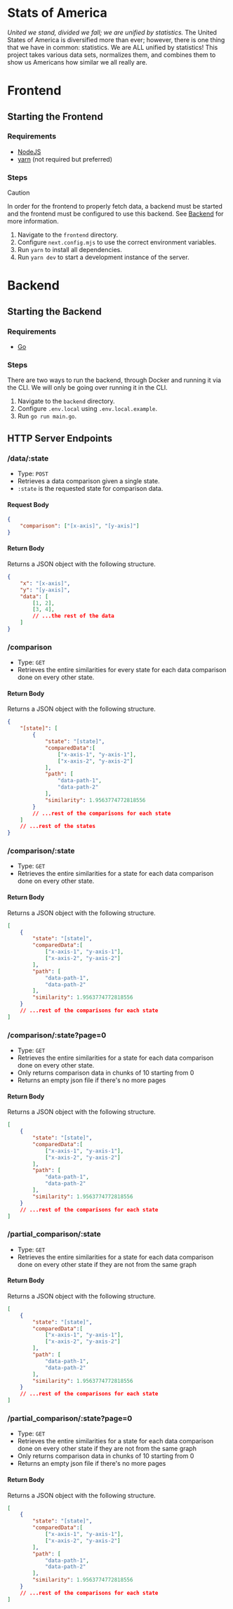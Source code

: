 # Stats of America
*United we stand, divided we fall; we are unified by statistics.*
The United States of America is diversified more than ever; however, there is one thing that we have in common: statistics. We are ALL unified by statistics! This project takes various data sets, normalizes them, and combines them to show us Americans how similar we all really are.

# Frontend
## Starting the Frontend
### Requirements
- [NodeJS](https://nodejs.org/en)
- [yarn](https://yarnpkg.com/) (not required but preferred)
### Steps 
> [!CAUTION]
> In order for the frontend to properly fetch data, a backend must be started and the frontend must be configured to use this backend. See [Backend](#backend) for more information.

1. Navigate to the `frontend` directory.
2. Configure `next.config.mjs` to use the correct environment variables.
4. Run `yarn` to install all dependencies.
5. Run `yarn dev` to start a development instance of the server.

# Backend
## Starting the Backend
### Requirements
- [Go](https://go.dev/)

### Steps
There are two ways to run the backend, through Docker and running it via the CLI. We will only be going over running it in the CLI.

1. Navigate to the `backend` directory.
2. Configure `.env.local` using `.env.local.example`.
3. Run `go run main.go`.

## HTTP Server Endpoints
### /data/:state
- Type: `POST`
- Retrieves a data comparison given a single state.
- `:state` is the requested state for comparison data.
#### Request Body
```json
{
	"comparison": ["[x-axis]", "[y-axis]"]
}
```
#### Return Body
Returns a JSON object with the following structure.
```json
{
	"x": "[x-axis]",
	"y": "[y-axis]",
	"data": [
		[1, 2],
		[3, 4],
		// ...the rest of the data
	]
}
```  
### /comparison
- Type: `GET`
- Retrieves the entire similarities for every state for each data comparison done on every other state.
#### Return Body
Returns a JSON object with the following structure.
```json
{
	"[state]": [
		{
			"state": "[state]",
			"comparedData":[
				["x-axis-1", "y-axis-1"],
				["x-axis-2", "y-axis-2"]
			],
			"path": [
				"data-path-1",
				"data-path-2"
			],
			"similarity": 1.9563774772818556
		}
		// ...rest of the comparisons for each state
	]
	// ...rest of the states
}
```
### /comparison/:state
- Type: `GET`
- Retrieves the entire similarities for a state for each data comparison done on every other state.
#### Return Body
Returns a JSON object with the following structure.
```json
[
	{
		"state": "[state]",
		"comparedData":[
			["x-axis-1", "y-axis-1"],
			["x-axis-2", "y-axis-2"]
		],
		"path": [
			"data-path-1",
			"data-path-2"
		],
		"similarity": 1.9563774772818556
	}
	// ...rest of the comparisons for each state
]
```
### /comparison/:state?page=0
- Type: `GET`
- Retrieves the entire similarities for a state for each data comparison done on every other state.
- Only returns comparison data in chunks of 10 starting from 0
- Returns an empty json file if there's no more pages
#### Return Body
Returns a JSON object with the following structure.
```json
[
	{
		"state": "[state]",
		"comparedData":[
			["x-axis-1", "y-axis-1"],
			["x-axis-2", "y-axis-2"]
		],
		"path": [
			"data-path-1",
			"data-path-2"
		],
		"similarity": 1.9563774772818556
	}
	// ...rest of the comparisons for each state
]
```
### /partial_comparison/:state
- Type: `GET`
- Retrieves the entire similarities for a state for each data comparison done on every other state if they are not from the same graph
#### Return Body
Returns a JSON object with the following structure.
```json
[
	{
		"state": "[state]",
		"comparedData":[
			["x-axis-1", "y-axis-1"],
			["x-axis-2", "y-axis-2"]
		],
		"path": [
			"data-path-1",
			"data-path-2"
		],
		"similarity": 1.9563774772818556
	}
	// ...rest of the comparisons for each state
]
```
### /partial_comparison/:state?page=0
- Type: `GET`
- Retrieves the entire similarities for a state for each data comparison done on every other state if they are not from the same graph
- Only returns comparison data in chunks of 10 starting from 0
- Returns an empty json file if there's no more pages
#### Return Body
Returns a JSON object with the following structure.
```json
[
	{
		"state": "[state]",
		"comparedData":[
			["x-axis-1", "y-axis-1"],
			["x-axis-2", "y-axis-2"]
		],
		"path": [
			"data-path-1",
			"data-path-2"
		],
		"similarity": 1.9563774772818556
	}
	// ...rest of the comparisons for each state
]
```
